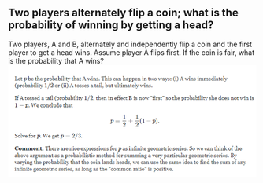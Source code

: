## Two players alternately flip a coin; what is the probability of winning by getting a head?
Two players, A and B, alternately and independently flip a coin and the first player to get a head wins. 
Assume player A flips first. If the coin is fair, what is the probability that A wins?
![answer](./img/two-player-flip-coin-answer.png)
